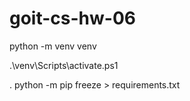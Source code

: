 # goit-cs-hw-06

python -m venv venv

.\venv\Scripts\activate.ps1

. python -m pip freeze > requirements.txt
